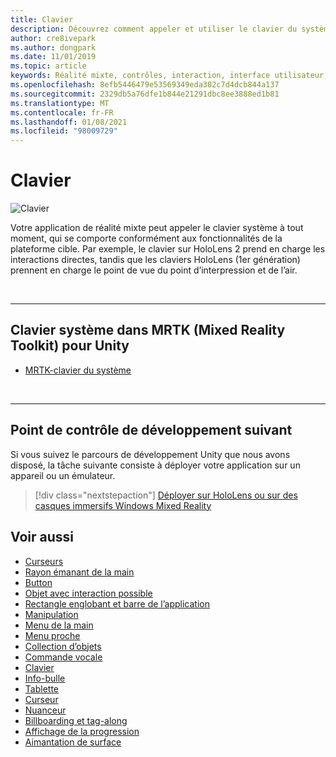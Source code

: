 ```yaml
---
title: Clavier
description: Découvrez comment appeler et utiliser le clavier du système à l’aide de la boîte à outils de la réalité mixte.
author: cre8ivepark
ms.author: dongpark
ms.date: 11/01/2019
ms.topic: article
keywords: Réalité mixte, contrôles, interaction, interface utilisateur, expérience utilisateur, casque de réalité mixte, casque de réalité mixte, casque de réalité virtuelle, HoloLens, clavier, MRTK, boîte à outils de réalité mixte
ms.openlocfilehash: 8efb5446479e53569349eda302c7d4dcb844a137
ms.sourcegitcommit: 2329db5a76dfe1b844e21291dbc8ee3888ed1b81
ms.translationtype: MT
ms.contentlocale: fr-FR
ms.lasthandoff: 01/08/2021
ms.locfileid: "98009729"
---
```

# <a name="keyboard"></a>Clavier

![Clavier](images/UX_Hero_Keyboard.jpg)

Votre application de réalité mixte peut appeler le clavier système à tout moment, qui se comporte conformément aux fonctionnalités de la plateforme cible. Par exemple, le clavier sur HoloLens 2 prend en charge les interactions directes, tandis que les claviers HoloLens (1er génération) prennent en charge le point de vue du point d’interpression et de l’air.

<br>

---

## <a name="system-keyboard-in-mrtk-mixed-reality-toolkit-for-unity"></a>Clavier système dans MRTK (Mixed Reality Toolkit) pour Unity

* [MRTK-clavier du système](https://microsoft.github.io/MixedRealityToolkit-Unity/Documentation/README_SystemKeyboard.html)

<br>

---

## <a name="next-development-checkpoint"></a>Point de contrôle de développement suivant

Si vous suivez le parcours de développement Unity que nous avons disposé, la tâche suivante consiste à déployer votre application sur un appareil ou un émulateur. 

> [!div class="nextstepaction"]
> [Déployer sur HoloLens ou sur des casques immersifs Windows Mixed Reality](../develop/platform-capabilities-and-apis/using-visual-studio.md)

## <a name="see-also"></a>Voir aussi

* [Curseurs](cursors.md)
* [Rayon émanant de la main](point-and-commit.md)
* [Button](button.md)
* [Objet avec interaction possible](interactable-object.md)
* [Rectangle englobant et barre de l’application](app-bar-and-bounding-box.md)
* [Manipulation](direct-manipulation.md)
* [Menu de la main](hand-menu.md)
* [Menu proche](near-menu.md)
* [Collection d’objets](object-collection.md)
* [Commande vocale](voice-input.md)
* [Clavier](keyboard.md)
* [Info-bulle](tooltip.md)
* [Tablette](slate.md)
* [Curseur](slider.md)
* [Nuanceur](shader.md)
* [Billboarding et tag-along](billboarding-and-tag-along.md)
* [Affichage de la progression](progress.md)
* [Aimantation de surface](surface-magnetism.md)
